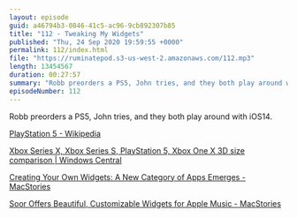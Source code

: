 ```yaml
---
layout: episode
guid: a46794b3-0846-41c5-ac96-9cb892307b85
title: "112 - Tweaking My Widgets"
published: "Thu, 24 Sep 2020 19:59:55 +0000"
permalink: 112/index.html
file: "https://ruminatepod.s3-us-west-2.amazonaws.com/112.mp3"
length: 13454567
duration: 00:27:57
summary: "Robb preorders a PS5, John tries, and they both play around with iOS14."
episodeNumber: 112
---
```


Robb preorders a PS5, John tries, and they both play around with iOS14.

[PlayStation 5 - Wikipedia](https://en.wikipedia.org/wiki/PlayStation_5)

[Xbox Series X, Xbox Series S, PlayStation 5, Xbox One X 3D size comparison | Windows Central](https://www.windowscentral.com/xbox-series-x-vs-ps4-pro-vs-xbox-one-x-size-comparison)

[Creating Your Own Widgets: A New Category of Apps Emerges - MacStories](https://www.macstories.net/stories/creating-your-own-widgets-a-new-category-of-apps-emerges/)

[Soor Offers Beautiful, Customizable Widgets for Apple Music - MacStories](https://www.macstories.net/reviews/soor-offers-beautiful-customizable-widgets-for-apple-music/)
